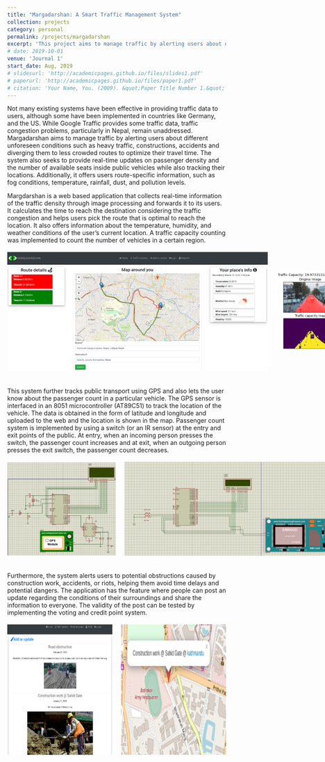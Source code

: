 ```yaml
---
title: "Margadarshan: A Smart Traffic Management System"
collection: projects
category: personal
permalink: /projects/margadarshan
excerpt: 'This project aims to manage traffic by alerting users about different unforeseen conditions such as heavy traffic, constructions, accidents and diverging them to less crowded routes to optimize their travel time.'
# date: 2019-10-01
venue: 'Journal 1'
start_date: Aug, 2019
# slidesurl: 'http://academicpages.github.io/files/slides1.pdf'
# paperurl: 'http://academicpages.github.io/files/paper1.pdf'
# citation: 'Your Name, You. (2009). &quot;Paper Title Number 1.&quot; <i>Journal 1</i>. 1(1).'
---
```

Not many existing systems have been effective in providing traffic data to users, although some have been implemented in countries like Germany, and the US. While Google Traffic provides some traffic data, traffic congestion problems, particularly in Nepal, remain unaddressed. Margadarshan aims to manage traffic by alerting users about different unforeseen conditions such as heavy traffic, constructions, accidents and diverging them to less crowded routes to optimize their travel time. The system also seeks to provide real-time updates on passenger density and the number of available seats inside public vehicles while also tracking their locations. Additionally, it offers users route-specific information, such as fog conditions, temperature, rainfall, dust, and pollution levels. 

Margdarshan is a web based application that collects real-time information of the traffic density through image processing and forwards it to its users. It calculates the time to reach the destination considering the traffic congestion and helps users pick the route that is optimal to reach the location. It also offers information about the temperature, humidity, and weather conditions of the user’s current location. A traffic capacity counting was implemented to count the number of vehicles in a certain region. 

<!-- <div style="display: flex; justify-content: center; padding-bottom: 20px;">
    <a href="image/margadarshan/margadarshan.png" target="_blank">
        <img src="image/margadarshan/margadarshan.png" alt="Margadarshan" width="1000" height="700">
    </a>
</div> -->

<div style="display: flex; justify-content: space-between; align-items: center; padding-top: 5px; padding-bottom: 20px;">
    <div style="flex: 1; text-align: center; margin-right: 10px;">
        <a href="image/margadarshan/margadarshan.png" target="_blank">
            <img src="image/margadarshan/margadarshan.png" alt="Image 1" width="600" style="max-width: 700px; height: auto;">
        </a>
    </div>
    <div style="flex: 1; text-align: center; margin-left: 10px;">
        <a href="image/margadarshan/traffic_capacity.png" target="_blank">
            <img src="image/margadarshan/traffic_capacity.png" alt="Image 2" width="150" style="max-width: 600px; height: 500;">
        </a>
    </div>
</div>

This system further tracks public transport using GPS and also lets the user know about the passenger count in a particular vehicle. The GPS sensor is interfaced in an 8051 microcontroller (AT89C51) to track the location of the vehicle. The data is obtained in the form of latitude and longitude and uploaded to the web and the location is shown in the map. Passenger count system is implemented by using a switch (or an IR sensor) at the entry and exit points of the public. At entry, when an incoming person presses the switch, the passenger count increases and at exit, when an outgoing person presses the exit switch, the passenger count decreases.

<div style="display: flex; justify-content: space-between; align-items: center; padding-top: 5px; padding-bottom: 20px;">
    <div style="flex: 1; text-align: center; margin-right: 10px;">
        <a href="image/margadarshan/vehicle_tracking.png" target="_blank">
            <img src="image/margadarshan/vehicle_tracking.png" alt="Image 1" width="250" style="max-width: 450px; height: auto;">
        </a>
    </div>
    <div style="flex: 1; text-align: center; margin-left: 10px;">
        <a href="image/margadarshan/passenger_counting.png" target="_blank">
            <img src="image/margadarshan/passenger_counting.png" alt="Image 2" width="500" style="max-width: 600px; height: 500;">
        </a>
    </div>
    
</div>


Furthermore, the system alerts users to potential obstructions caused by construction work, accidents, or riots, helping them avoid time delays and potential dangers. The application has the feature where people can post an update regarding the conditions of their surroundings and share the information to everyone. The validity of the post can be tested by implementing the voting and credit point system.

<div style="display: flex; justify-content: space-between; align-items: center; padding-top: 5px; padding-bottom: 20px;">
    <div style="flex: 1; text-align: center; margin-right: 10px;">
        <a href="image/margadarshan/post_update.png" target="_blank">
            <img src="image/margadarshan/post_update.png" alt="Image 1" width="350" height="300">
        </a>
    </div>
    <div style="flex: 1; text-align: center; margin-left: 10px;">
        <a href="image/margadarshan/post_on_map.png" target="_blank">
            <img src="image/margadarshan/post_on_map.png" alt="Image 2" width="300" height="300">
        </a>
    </div>
    
</div>


<!-- ![1737145063071](image/margadarshan/1737145063071.jpg "Traffic Congestion") -->

<!-- <div style="display: flex; justify-content: center;">
    <img src="image/margadarshan/traffic_jam.jpeg" alt="" width="600" height="400">
</div> -->